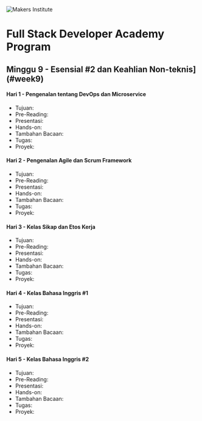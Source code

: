 ![Makers Institute](https://makersinstitute.id/static/images/logo-b.png)

# Full Stack Developer Academy Program


## <a name="week0"></a>Minggu 9 - Esensial #2 dan Keahlian Non-teknis](#week9)

#### <a name="day02"></a>Hari 1 - Pengenalan tentang DevOps dan Microservice
* Tujuan:
* Pre-Reading:
* Presentasi:
* Hands-on:
* Tambahan Bacaan:
* Tugas:
* Proyek:

#### <a name="day02"></a>Hari 2 - Pengenalan Agile dan Scrum Framework
* Tujuan:
* Pre-Reading:
* Presentasi:
* Hands-on:
* Tambahan Bacaan:
* Tugas:
* Proyek:

#### <a name="day02"></a>Hari 3 - Kelas Sikap dan Etos Kerja
* Tujuan:
* Pre-Reading:
* Presentasi:
* Hands-on:
* Tambahan Bacaan:
* Tugas:
* Proyek:

#### <a name="day02"></a>Hari 4 - Kelas Bahasa Inggris #1
* Tujuan:
* Pre-Reading:
* Presentasi:
* Hands-on:
* Tambahan Bacaan:
* Tugas:
* Proyek:

#### <a name="day02"></a>Hari 5 - Kelas Bahasa Inggris #2
* Tujuan:
* Pre-Reading:
* Presentasi:
* Hands-on:
* Tambahan Bacaan:
* Tugas:
* Proyek:
